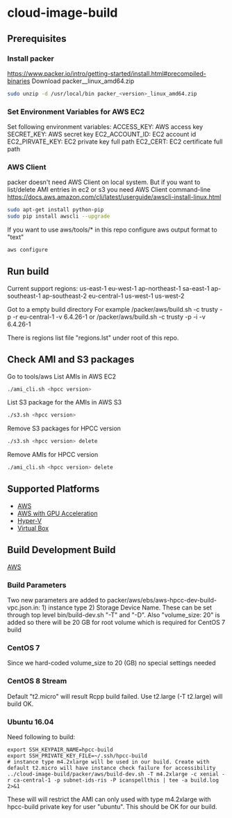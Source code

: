 # cloud-image-build

## Prerequisites
### Install packer
https://www.packer.io/intro/getting-started/install.html#precompiled-binaries
Download packer_<version>_linux_amd64.zip
```sh
sudo unzip -d /usr/local/bin packer_<version>_linux_amd64.zip
```
### Set Environment Variables for AWS EC2
Set following environment variables:
ACCESS_KEY: AWS access key
SECRET_KEY: AWS secret key
EC2_ACCOUNT_ID: EC2 account id
EC2_PIRVATE_KEY: EC2 private key full path
EC2_CERT: EC2 certificate full path

### AWS Client
packer doesn't need AWS Client on local system. But if you want to list/delete AMI entries in ec2 or s3 you need AWS Client command-line  
https://docs.aws.amazon.com/cli/latest/userguide/awscli-install-linux.html
```sh
sudo apt-get install python-pip
sudo pip install awscli --upgrade
```

If you want to use aws/tools/* in this repo configure aws output format to "text"
```sh
aws configure
```



## Run build
Current support regions:
   us-east-1
   eu-west-1
   ap-northeast-1
   sa-east-1
   ap-southeast-1
   ap-southeast-2
   eu-central-1
   us-west-1
   us-west-2

Got to a empty build directory 
For example
<cloud-image-build>/packer/aws/build.sh -c trusty -p -r eu-central-1 -v 6.4.26-1
or 
<cloud-image-build>/packer/aws/build.sh -c trusty -p -i <regions file> -v 6.4.26-1

There is regions list file "regions.lst" under root of this repo.

## Check AMI and S3 packages
Go to tools/aws
List AMIs in AWS EC2
```sh
./ami_cli.sh <hpcc version>
```

List S3 package for the AMIs in AWS S3
```sh
./s3.sh <hpcc version>
```

Remove S3 packages for HPCC version
```sh
./s3.sh <hpcc version> delete
```

Remove AMIs for HPCC version
```sh
./ami_cli.sh <hpcc version> delete
```

## Supported Platforms
* [AWS](/packer/aws)
* [AWS with GPU Acceleration](/packer/aws-gpu)
* [Hyper-V](/packer/hyper-v)
* [Virtual Box](/packer/virtual-box)

## Build Development Build
[AWS](/packer/aws)
### Build Parameters
Two new parameters are added to packer/aws/ebs/aws-hpcc-dev-build-vpc.json.in: 1) instance type 2) Storage Device Name. 
These can be set through top level bin/build-dev.sh "-T" and "-D". Also "volume_size: 20" is added so there will be 20 GB for root volume which is required for CentOS 7 build

### CentOS 7
Since we hard-coded volume_size to 20 (GB) no special settings needed

### CentOS 8 Stream
Default "t2.micro" will result Rcpp build failed. Use t2.large (-T t2.large) will build OK.

### Ubuntu 16.04
Need following to build:
```code
export SSH_KEYPAIR_NAME=hpcc-build
export SSH_PRIVATE_KEY_FILE=~/.ssh/hpcc-build
# instance type m4.2xlarge will be used in our build. Create with default t2.micro will have instance check failure for accessibility
../cloud-image-build/packer/aws/build-dev.sh -T m4.2xlarge -c xenial -r ca-central-1 -p subnet-ids-ris -P icanspellthis | tee -a build.log 2>&1
```
These will will restrict the AMI can only used with type m4.2xlarge with hpcc-build private key for user "ubuntu". This should be OK for our build.


